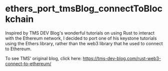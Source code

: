 # ethers_port_tmsBlog_connectToBlockchain

Inspired by TMS DEV Blog's wonderful tutorials on using Rust to interact with the Ethereum network, I decided to port one of his keystone tutorials using the Ethers library, rather than the web3 library that he used to connect to Ethereum.

To see TMS' original blog, click here: https://tms-dev-blog.com/rust-web3-connect-to-ethereum/

